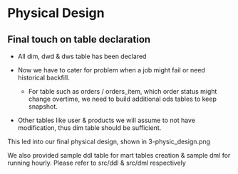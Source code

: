 # Physical Design

## Final touch on table declaration
- All dim, dwd & dws table has been declared
- Now we have to cater for problem when a job might fail or need historical backfill.
  - For table such as orders / orders_item, which order status might change overtime, we need to build additional ods tables to keep snapshot.

- Other tables like user & products we will assume to not have modification, thus dim table should be sufficient.

This led into our final physical design, shown in 3-physic_design.png

We also provided sample ddl table for mart tables creation & sample dml for running hourly. Please refer to src/ddl & src/dml respectively
